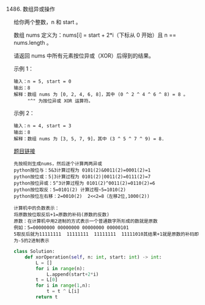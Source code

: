 1486. 数组异或操作


给你两个整数，n 和 start 。

数组 nums 定义为：nums[i] = start + 2*i（下标从 0 开始）且 n == nums.length 。

请返回 nums 中所有元素按位异或（XOR）后得到的结果。

示例 1：
```
输入：n = 5, start = 0
输出：8
解释：数组 nums 为 [0, 2, 4, 6, 8]，其中 (0 ^ 2 ^ 4 ^ 6 ^ 8) = 8 。
     "^" 为按位异或 XOR 运算符。
```
示例 2：
```
输入：n = 4, start = 3
输出：8
解释：数组 nums 为 [3, 5, 7, 9]，其中 (3 ^ 5 ^ 7 ^ 9) = 8.
```

[题目链接](https://leetcode-cn.com/problems/xor-operation-in-an-array/)

```
先按规则生成nums，然后逐个计算两两异或
python按位与：5&3计算过程为 0101(2)&0011(2)=0001(2)=1
python按位或：5|3计算过程为 0101(2)|0011(2)=0111(2)=7
python按位异或：5^3计算过程为 0101(2)^0011(2)=0110(2)=6
python按位取反：5=0101(2) 计算过程~5=1010(2)
python按位左右移：2=0010(2)  2<<2=8（左移2位,1000(2))

计算机中的负数表示：
将原数按位取反后+1=原数的补码(原数的反数)
原数：在计算机中用2进制的方式表示一个普通数字所形成的数就是原数
例如：5=00000000 00000000 00000000 00000101
5取反后就为11111111  11111111  11111111  11111010其结果+1就是原数的补码即为-5的2进制表示
```

```python
class Solution:
    def xorOperation(self, n: int, start: int) -> int:
        L = []
        for i in range(n):
            L.append(start+2*i)
        t = L[0]
        for i in range(1,n):
            t = t ^ L[i]
        return t
```